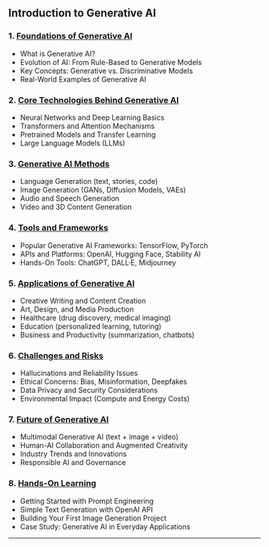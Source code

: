 ## **Introduction to Generative AI**

### 1. [Foundations of Generative AI](#)

* What is Generative AI?
* Evolution of AI: From Rule-Based to Generative Models
* Key Concepts: Generative vs. Discriminative Models
* Real-World Examples of Generative AI

### 2. [Core Technologies Behind Generative AI](#)

* Neural Networks and Deep Learning Basics
* Transformers and Attention Mechanisms
* Pretrained Models and Transfer Learning
* Large Language Models (LLMs)

### 3. [Generative AI Methods](#)

* Language Generation (text, stories, code)
* Image Generation (GANs, Diffusion Models, VAEs)
* Audio and Speech Generation
* Video and 3D Content Generation

### 4. [Tools and Frameworks](#)

* Popular Generative AI Frameworks: TensorFlow, PyTorch
* APIs and Platforms: OpenAI, Hugging Face, Stability AI
* Hands-On Tools: ChatGPT, DALL·E, Midjourney

### 5. [Applications of Generative AI](#)

* Creative Writing and Content Creation
* Art, Design, and Media Production
* Healthcare (drug discovery, medical imaging)
* Education (personalized learning, tutoring)
* Business and Productivity (summarization, chatbots)

### 6. [Challenges and Risks](#)

* Hallucinations and Reliability Issues
* Ethical Concerns: Bias, Misinformation, Deepfakes
* Data Privacy and Security Considerations
* Environmental Impact (Compute and Energy Costs)

### 7. [Future of Generative AI](#)

* Multimodal Generative AI (text + image + video)
* Human-AI Collaboration and Augmented Creativity
* Industry Trends and Innovations
* Responsible AI and Governance

### 8. [Hands-On Learning](#)

* Getting Started with Prompt Engineering
* Simple Text Generation with OpenAI API
* Building Your First Image Generation Project
* Case Study: Generative AI in Everyday Applications

---

